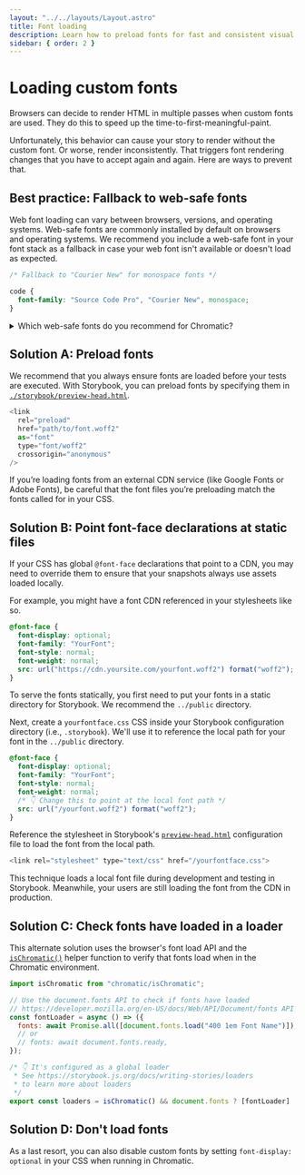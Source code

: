 ```yaml
---
layout: "../../layouts/Layout.astro"
title: Font loading
description: Learn how to preload fonts for fast and consistent visual testing.
sidebar: { order: 2 }
---
```


# Loading custom fonts

Browsers can decide to render HTML in multiple passes when custom fonts are used. They do this to speed up the time-to-first-meaningful-paint.

Unfortunately, this behavior can cause your story to render without the custom font. Or worse, render inconsistently. That triggers font rendering changes that you have to accept again and again. Here are ways to prevent that.

## Best practice: Fallback to web-safe fonts

Web font loading can vary between browsers, versions, and operating systems. Web-safe fonts are commonly installed by default on browsers and operating systems. We recommend you include a web-safe font in your font stack as a fallback in case your web font isn't available or doesn't load as expected.

```css title="src/index.css"
/* Fallback to "Courier New" for monospace fonts */

code {
  font-family: "Source Code Pro", "Courier New", monospace;
}
```

</details>

<details>
<summary>Which web-safe fonts do you recommend for Chromatic?</summary>

- Sans-serif: Arial, Verdana, Trebuchet MS
- Serif: Georgia, Times New Roman
- Monospace: Courier New, Courier

</details>

## Solution A: Preload fonts

We recommend that you always ensure fonts are loaded before your tests are executed. With Storybook, you can preload fonts by specifying them in [`./storybook/preview-head.html`](https://storybook.js.org/docs/configure/story-rendering#adding-to-head).

```js title="./storybook/preview-head.html"
<link
  rel="preload"
  href="path/to/font.woff2"
  as="font"
  type="font/woff2"
  crossorigin="anonymous"
/>
```

<div class="aside">
If you’re loading fonts from an external CDN service (like Google Fonts or Adobe Fonts), be careful that the font files you’re preloading match the fonts called for in your CSS.
</div>

## Solution B: Point font-face declarations at static files

If your CSS has global `@font-face` declarations that point to a CDN, you may need to override them to ensure that your snapshots always use assets loaded locally.

For example, you might have a font CDN referenced in your stylesheets like so.

```css title="src/index.css"
@font-face {
  font-display: optional;
  font-family: "YourFont";
  font-style: normal;
  font-weight: normal;
  src: url("https://cdn.yoursite.com/yourfont.woff2") format("woff2");
}
```

To serve the fonts statically, you first need to put your fonts in a static directory for Storybook. We recommend the `../public` directory.

Next, create a `yourfontface.css` CSS inside your Storybook configuration directory (i.e., `.storybook`). We'll use it to reference the local path for your font in the `../public` directory.

```css title="./storybook/yourfontface.css"
@font-face {
  font-display: optional;
  font-family: "YourFont";
  font-style: normal;
  font-weight: normal;
  /* 👇 Change this to point at the local font path */
  src: url("/yourfont.woff2") format("woff2");
}
```

Reference the stylesheet in Storybook's [`preview-head.html`](https://storybook.js.org/docs/configure/story-rendering#adding-to-head) configuration file to load the font from the local path.

```js title="./storybook/preview-head.html"
<link rel="stylesheet" type="text/css" href="/yourfontface.css">
```

This technique loads a local font file during development and testing in Storybook. Meanwhile, your users are still loading the font from the CDN in production.

## Solution C: Check fonts have loaded in a loader

This alternate solution uses the browser's font load API and the [`isChromatic()`](/docs/ischromatic) helper function to verify that fonts load when in the Chromatic environment.

```js title="./storybook/preview.js|ts"
import isChromatic from "chromatic/isChromatic";

// Use the document.fonts API to check if fonts have loaded
// https://developer.mozilla.org/en-US/docs/Web/API/Document/fonts API to
const fontLoader = async () => ({
  fonts: await Promise.all([document.fonts.load("400 1em Font Name")]),
  // or
  // fonts: await document.fonts.ready,
});

/* 👇 It's configured as a global loader
 * See https://storybook.js.org/docs/writing-stories/loaders
 * to learn more about loaders
 */
export const loaders = isChromatic() && document.fonts ? [fontLoader] : [];
```

## Solution D: Don't load fonts

As a last resort, you can also disable custom fonts by setting `font-display: optional` in your CSS when running in Chromatic.
